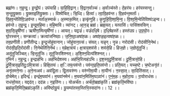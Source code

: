 

  
ब्रह्णा॑णः। न॒इ॒न्द्र॒। इ॒न्द्रो॒प॑। उप॑याहि। या॒हि॒वि॒द्वान्। वि॒द्वान॒र्वाञ्चः॑। अ॒र्वाञ्च॑स्ते। ते॒हर॑यः। हर॑यस्सन्तु। स॒न्तु॒यु॒क्ताः। यु॒क्ताइति॑यु॒क्ताः।। विश्वे॑चित्। चि॒ध्दि। हित्वा॑। त्वा॒वि॒हव॑न्त। वि॒हव॑न्त॒मर्ताः॑। वि॒हव॒न्तेति॑वि॒ऽहव॑न्त। मर्ता॑अ॒स्माकं॑। अ॒स्माक॒मित्। इत्कृ॑णुहि। कृ॒णु॒हि॒वि॒श्व॒मि॒न्व॒। वि॒श्व॒मि॒न्वेति॑विश्वंऽइन्व।।  
हव॑न्ते। त॒इ॒न्द्र॒। इ॒न्द्र॒म॒हि॒मा। म॒हि॒मावि। व्या॑नट्। आ॒न॒ड् ब्रह्म॑। ब्रह्म॒यत्। यत्पासि॑। पासि॑शवसिन्। श॒व॒सि॒न्नृ॒षी॑णां। ऋषी॑णां॒मित्यृषी॑णां।। आयत्। यद्वज्रं॑। वज्रं॑दधि॒षे। द॒धि॒षेहस्ते॑। हस्त॑उग्र। उ॒ग्र॒घो॒रः। घो॒रस्सन्। सन्क्रत्वा॑। क्रत्वा॑जनिष्ठाः। ज॒नि॒ष्ठा॒अषा॑ह्ळः। अषा॑ह्ळ॒इत्यषा॑ह्ळः।।  
तव॒प्रणी॑ती। प्रणी॑तीन्द्र। इ॒न्द्र॒जोहु॑वानान्। जोहु॑वाना॒त्सं। संयत्। यन्नृन्। नॄन्न। नरोद॑सी। रोद॑सीनि॒नेथ॑। रोद॑सी॒इति॒रोद॑सी। नि॒नेथेति॑नि॒नेथ॑।। म॒हेक्ष॒त्राय॑। क्ष॒त्राय॒शव॑से। शव॑से॒हि। हिज॒ज्ञे। ज॒ज्ञेतू॑तुजिं। अतू॑तुजिञ्चित्। चि॒त्तूतु॑जिः। तूतु॑जिरशिश्नत्। अ॒शि॒श्न॒दित्य॑शिश्नत्।।  
ए॒भिर्न॑। न॒इ॒न्द्र॒। इ॒न्द्राह॑भिः। अह॑भिर्दशस्य। अह॑भि॒रित्यह॑ऽभिः। द॒श॒स्य॒दु॒र्मि॒त्रासः॑। दु॒र्मि॒त्रासो॒हि। दु॒र्मि॒त्रास॒इति॑दुः॒ऽमि॒त्रासः॑। हिक्षि॒तयः॑। क्ष॒ितयः॒पव॑न्ते। पव॑न्त॒इति॒पव॑न्ते।। प्रति॒यत्। यच्च॒ष्टे। च॒ष्टेअनृ॑तं। अनृ॑तमने॒नाः। अ॒ने॒नाअव॑। अव॑द्वि॒ता। द्वि॒तावरु॑णः। वरु॑णॊमा॒यी। मा॒यीनः॑। न॒स्सा॒त्। सा॒दिति॑सात्।।  
वो॒चेमेत्। इदिन्द्रं॑। इन्द्रं॑म॒घवा॑नं। म॒घवा॑नमेनं। म॒घवा॑न॒मिति॑म॒घऽवा॑नं। ए॒नं॒म॒हः। म॒होरा॒यः। रा॒योराध॑सः। राध॑सो॒यत्। यद्दद॑त्। दद॑न्नः। न॒इति॑नः।। योअर्च॑तः। अर्च॑तो॒ब्रह्म॑कृतिं। ब्रह्म॑कृतिं॒मवि॑ष्ठः। ब्रह्म॑कृति॒मिति॒ब्रह्म॑ऽकृतिं। अवि॑ष्ठोयू॒यं। यू॒यम्पा॑तस्व॒स्तिभि॒स्सदा॑नः।। 12 ।।  
